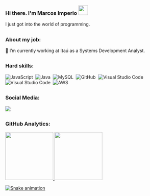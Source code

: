 ### Hi there. I'm Marcos Imperio <img src="https://raw.githubusercontent.com/kaueMarques/kaueMarques/master/hi.gif" width="30">

I just got into the world of programming.

  ##
  
### About my job:

🔭 I’m currently working at Itaú as a Systems Development Analyst.
  
  ##

### Hard skills:

![JavaScript](https://img.shields.io/badge/-JavaScript-05122A?style=flat&logo=javascript)&nbsp;
![Java](https://img.shields.io/badge/-Java-05122A?style=flat&logo=java)&nbsp;
![MySQL](https://img.shields.io/badge/-MySQL-05122A?style=flat&logo=mysql)&nbsp;
![GitHub](https://img.shields.io/badge/-GitHub-05122A?style=flat&logo=github)&nbsp;
![Visual Studio Code](https://img.shields.io/badge/-Visual%20Studio%20Code-05122A?style=flat&logo=visual-studio-code&logoColor=007ACC)&nbsp;
![Visual Studio Code](https://img.shields.io/badge/-Eclipse-05122A?style=flat&logo=eclipse)&nbsp;
![AWS](https://img.shields.io/badge/-AWS-05122A?style=flat&logo=amazon)&nbsp;
  
  ##
  
### Social Media:
  
<div> 
  <a href="https://www.linkedin.com/mwlite/in/marcos-imperio-6ab1188a" target="_blank"><img src="https://img.shields.io/badge/-LinkedIn-%230077B5?style=for-the-badge&logo=linkedin&logoColor=white" target="_blank"></a> 
</div>
  
 ##
 
### GitHub Analytics:
 
<div>
  <a href="https://github.com/imperio0001">
  <img height="150em" src="https://github-readme-stats.vercel.app/api?username=imperio0001&show_icons=true&theme=tokyonight&include_all_commits=true&count_private=true"/>
  <img height="150em" src="https://github-readme-stats.vercel.app/api/top-langs/?username=imperio0001&layout=compact&langs_count=7&theme=tokyonight"/>
</div>
  
![Snake animation](https://github.com/imperio0001/imperio0001/blob/output/github-contribution-grid-snake.svg)
